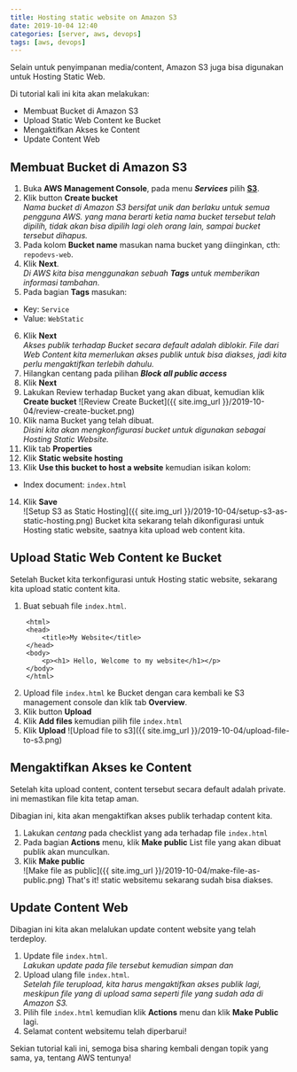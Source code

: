 ```yaml
---
title: Hosting static website on Amazon S3 
date: 2019-10-04 12:40
categories: [server, aws, devops]
tags: [aws, devops]
---
```


Selain untuk penyimpanan media/content, Amazon S3 juga bisa digunakan untuk Hosting Static Web.

Di tutorial kali ini kita akan melakukan:
- Membuat Bucket di Amazon S3
- Upload Static Web Content ke Bucket
- Mengaktifkan Akses ke Content
- Update Content Web

## Membuat Bucket di Amazon S3
1. Buka **AWS Management Console**, pada menu **_Services_** pilih **[S3](https://s3.console.aws.amazon.com/s3/home?region=ap-southeast-1)**.
2. Klik button **Create bucket**   
_Nama bucket di Amazon S3 bersifat unik dan berlaku untuk semua pengguna AWS. yang mana berarti ketia nama bucket tersebut telah dipilih, tidak akan bisa dipilih lagi oleh orang lain, sampai bucket tersebut dihapus._
3. Pada kolom **Bucket name** masukan nama bucket yang diinginkan, cth: `repodevs-web`.
4. Klik **Next**.   
_Di AWS kita bisa menggunakan sebuah **Tags** untuk memberikan informasi tambahan._
5. Pada bagian **Tags** masukan:
  - Key: `Service`
  - Value: `WebStatic`
6. Klik **Next**   
_Akses publik terhadap Bucket secara default adalah diblokir. File dari Web Content kita memerlukan akses publik untuk bisa diakses, jadi kita perlu mengaktifkan terlebih dahulu._
7. Hilangkan centang pada pilihan _**Block all public access**_
8. Klik **Next**
9. Lakukan Review terhadap Bucket yang akan dibuat, kemudian klik **Create bucket**
![Review Create Bucket]({{ site.img_url }}/2019-10-04/review-create-bucket.png)
10. Klik nama Bucket yang telah dibuat.   
_Disini kita akan mengkonfigurasi bucket untuk digunakan sebagai Hosting Static Website._
11. Klik tab **Properties**
12. Klik **Static website hosting**
13. Klik **Use this bucket to host a website** kemudian isikan kolom:
- Index document: `index.html`
14. Klik **Save**   
![Setup S3 as Static Hosting]({{ site.img_url }}/2019-10-04/setup-s3-as-static-hosting.png)
Bucket kita sekarang telah dikonfigurasi untuk Hosting static website, saatnya kita upload web content kita.

## Upload Static Web Content ke Bucket
Setelah Bucket kita terkonfigurasi untuk Hosting static website, sekarang kita upload static content kita.

1. Buat sebuah file `index.html`.   
```
    <html>
    <head>
        <title>My Website</title>
    </head>
    <body>
        <p><h1> Hello, Welcome to my website</h1></p>
    </body>
    </html>
```

2. Upload file `index.html` ke Bucket dengan cara kembali ke S3 management console dan klik tab **Overview**.
3. Klik button **Upload**
4. Klik **Add files** kemudian pilih file `index.html`
5. Klik **Upload**
![Upload file to s3]({{ site.img_url }}/2019-10-04/upload-file-to-s3.png)

## Mengaktifkan Akses ke Content
Setelah kita upload content, content tersebut secara default adalah private. ini memastikan file kita tetap aman.

Dibagian ini, kita akan mengaktifkan akses publik terhadap content kita.

1. Lakukan _centang_ pada checklist yang ada terhadap file `index.html`
2. Pada bagian **Actions** menu, klik **Make public**
List file yang akan dibuat publik akan munculkan.
3. Klik **Make public**   
![Make file as public]({{ site.img_url  }}/2019-10-04/make-file-as-public.png)
That's it! static websitemu sekarang sudah bisa diakses.


## Update Content Web
Dibagian ini kita akan melalukan update content website yang telah terdeploy.

1. Update file `index.html`.   
_Lakukan update pada file tersebut kemudian simpan dan_
2. Upload ulang file `index.html`.   
_Setelah file terupload, kita harus mengaktifkan akses publik lagi, meskipun file yang di upload sama seperti file yang sudah ada di Amazon S3._
3. Pilih  file `index.html` kemudian klik **Actions** menu dan klik **Make Public** lagi.
4. Selamat content websitemu telah diperbarui!

Sekian tutorial kali ini, semoga bisa sharing kembali dengan topik yang sama, ya, tentang AWS tentunya!

